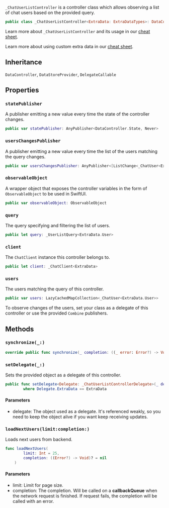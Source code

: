 
`_ChatUserListController` is a controller class which allows observing a list of chat users based on the provided query.

``` swift
public class _ChatUserListController<ExtraData: ExtraDataTypes>: DataController, DelegateCallable, DataStoreProvider 
```

Learn more about `_ChatUserListController` and its usage in our [cheat sheet](https://github.com/GetStream/stream-chat-swift/wiki/StreamChat-SDK-Cheat-Sheet#user-list).

> 

Learn more about using custom extra data in our [cheat sheet](https://github.com/GetStream/stream-chat-swift/wiki/Cheat-Sheet#working-with-extra-data).

## Inheritance

`DataController`, `DataStoreProvider`, `DelegateCallable`

## Properties

### `statePublisher`

A publisher emitting a new value every time the state of the controller changes.

``` swift
public var statePublisher: AnyPublisher<DataController.State, Never> 
```

### `usersChangesPublisher`

A publisher emitting a new value every time the list of the users matching the query changes.

``` swift
public var usersChangesPublisher: AnyPublisher<[ListChange<_ChatUser<ExtraData.User>>], Never> 
```

### `observableObject`

A wrapper object that exposes the controller variables in the form of `ObservableObject` to be used in SwiftUI.

``` swift
public var observableObject: ObservableObject 
```

### `query`

The query specifying and filtering the list of users.

``` swift
public let query: _UserListQuery<ExtraData.User>
```

### `client`

The `ChatClient` instance this controller belongs to.

``` swift
public let client: _ChatClient<ExtraData>
```

### `users`

The users matching the query of this controller.

``` swift
public var users: LazyCachedMapCollection<_ChatUser<ExtraData.User>> 
```

To observe changes of the users, set your class as a delegate of this controller or use the provided
`Combine` publishers.

## Methods

### `synchronize(_:)`

``` swift
override public func synchronize(_ completion: ((_ error: Error?) -> Void)? = nil) 
```

### `setDelegate(_:)`

Sets the provided object as a delegate of this controller.

``` swift
public func setDelegate<Delegate: _ChatUserListControllerDelegate>(_ delegate: Delegate)
        where Delegate.ExtraData == ExtraData 
```

> 

#### Parameters

  - delegate: The object used as a delegate. It's referenced weakly, so you need to keep the object alive if you want keep receiving updates.

### `loadNextUsers(limit:completion:)`

Loads next users from backend.

``` swift
func loadNextUsers(
        limit: Int = 25,
        completion: ((Error?) -> Void)? = nil
    ) 
```

#### Parameters

  - limit: Limit for page size.
  - completion: The completion. Will be called on a **callbackQueue** when the network request is finished. If request fails, the completion will be called with an error.
